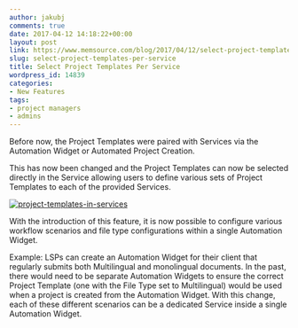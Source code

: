 ```yaml
---
author: jakubj
comments: true
date: 2017-04-12 14:18:22+00:00
layout: post
link: https://www.memsource.com/blog/2017/04/12/select-project-templates-per-service/
slug: select-project-templates-per-service
title: Select Project Templates Per Service
wordpress_id: 14839
categories:
- New Features
tags:
- project managers
- admins
---
```


Before now, the Project Templates were paired with Services via the Automation Widget or Automated Project Creation.

This has now been changed and the Project Templates can now be selected directly in the Service allowing users to define various sets of Project Templates to each of the provided Services.

[![project-templates-in-services](http://www.memsource.com/wp-content/uploads/2017/04/Project-Templates-in-Services-255x300.png)](http://www.memsource.com/wp-content/uploads/2017/04/Project-Templates-in-Services.png)

With the introduction of this feature, it is now possible to configure various workflow scenarios and file type configurations within a single Automation Widget.

Example: LSPs can create an Automation Widget for their client that regularly submits both Multilingual and monolingual documents. In the past, there would need to be separate Automation Widgets to ensure the correct Project Template (one with the File Type set to Multilingual) would be used when a project is created from the Automation Widget. With this change, each of these different scenarios can be a dedicated Service inside a single Automation Widget.
